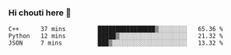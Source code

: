 ### Hi chouti here 👋


<!--START_SECTION:waka-->
```text
C++      37 mins         ████████████████▒░░░░░░░░   65.36 % 
Python   12 mins         █████▒░░░░░░░░░░░░░░░░░░░   21.32 % 
JSON     7 mins          ███▒░░░░░░░░░░░░░░░░░░░░░   13.32 % 
```
<!--END_SECTION:waka-->

<!--
**l0nl1f3/l0nl1f3** is a ✨ _special_ ✨ repository because its `README.md` (this file) appears on your GitHub profile.

Here are some ideas to get you started:

- 🔭 I’m currently working on ...
- 🌱 I’m currently learning ...
- 👯 I’m looking to collaborate on ...
- 🤔 I’m looking for help with ...
- 💬 Ask me about ...
- 📫 How to reach me: ...
- 😄 Pronouns: ...
- ⚡ Fun fact: ...
-->
